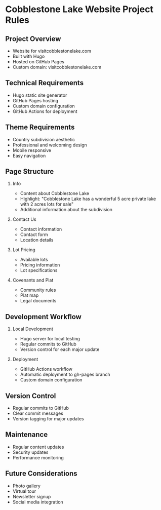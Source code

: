 # Cobblestone Lake Website Project Rules

## Project Overview
- Website for visitcobblestonelake.com
- Built with Hugo
- Hosted on GitHub Pages
- Custom domain: visitcobblestonelake.com

## Technical Requirements
- Hugo static site generator
- GitHub Pages hosting
- Custom domain configuration
- GitHub Actions for deployment

## Theme Requirements
- Country subdivision aesthetic
- Professional and welcoming design
- Mobile responsive
- Easy navigation

## Page Structure
1. Info
   - Content about Cobblestone Lake
   - Highlight: "Cobblestone Lake has a wonderful 5 acre private lake with 2 acres lots for sale"
   - Additional information about the subdivision

2. Contact Us
   - Contact information
   - Contact form
   - Location details

3. Lot Pricing
   - Available lots
   - Pricing information
   - Lot specifications

4. Covenants and Plat
   - Community rules
   - Plat map
   - Legal documents

## Development Workflow
1. Local Development
   - Hugo server for local testing
   - Regular commits to GitHub
   - Version control for each major update

2. Deployment
   - GitHub Actions workflow
   - Automatic deployment to gh-pages branch
   - Custom domain configuration

## Version Control
- Regular commits to GitHub
- Clear commit messages
- Version tagging for major updates

## Maintenance
- Regular content updates
- Security updates
- Performance monitoring

## Future Considerations
- Photo gallery
- Virtual tour
- Newsletter signup
- Social media integration 